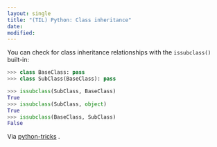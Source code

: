 ```yaml
---
layout: single
title: "(TIL) Python: Class inheritance"
date:
modified:
---
```


You can check for class inheritance relationships with the `issubclass()` built-in:

```python
>>> class BaseClass: pass
>>> class SubClass(BaseClass): pass

>>> issubclass(SubClass, BaseClass)
True
>>> issubclass(SubClass, object)
True
>>> issubclass(BaseClass, SubClass)
False
```

Via
[python-tricks](https://www.getdrip.com/deliveries/nvidr2xstzyu8zfrsqgz?__s=6e5g8qvxzzhujt5oncqs)
.
